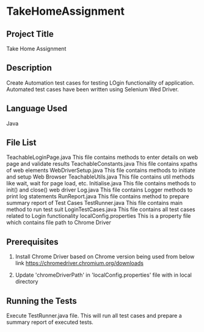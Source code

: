 # TakeHomeAssignment

Project Title
--------------
Take Home Assignment


Description
-----------
Create Automation test cases for testing LOgin functionality of application. Automated test cases have been written using Selenium Wed Driver.


Language Used
------------
Java


File List
---------
TeachableLoginPage.java		This file contains methods to enter details on web page and validate results
TeachableConstants.java		This file contains xpaths of web elements
WebDriverSetup.java			  This file contains methods to initiate and setup Web Browser
TeachableUtils.java			  This file contains util methods like wait, wait for page load, etc.
Initialise.java				    This file contains methods to init() and close() web driver
Log.java						      This file contains Logger methods to print log statements
RunReport.java				    This file contains method to prepare summary report of Test Cases
TestRunner.java				    This file contains main method to run test suit
LoginTestCases.java			  This file contains all test cases related to Login functionality
localConfig.properties		This is a property file which contains file path to Chrome Driver


Prerequisites
------------
1. Install Chrome Driver based on Chrome version being used from below link 
   https://chromedriver.chromium.org/downloads
   
2. Update 'chromeDriverPath' in 'localConfig.properties' file with <pathOfChromeDriver> in local directory


Running the Tests
-----------------
Execute TestRunner.java file. This will run all test cases and prepare a summary report of executed tests.
